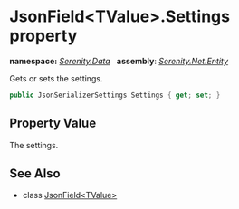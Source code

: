 # JsonField&lt;TValue&gt;.Settings property
**namespace:** *[Serenity.Data](../../README.md#serenity.data-namespace)*   **assembly**: *[Serenity.Net.Entity](../../README.md)*

Gets or sets the settings.

```csharp
public JsonSerializerSettings Settings { get; set; }
```

## Property Value

The settings.

## See Also

* class [JsonField&lt;TValue&gt;](../JsonField-1.md)